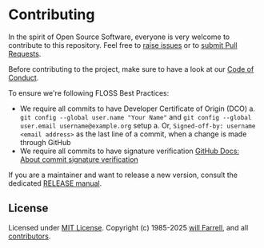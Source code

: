 # Contributing

In the spirit of Open Source Software, everyone is very welcome to contribute to this repository. Feel free to [raise issues](https://github.com/willfarrell/template-npm/issues) or to [submit Pull Requests](https://github.com/willfarrell/template-npm/pulls).

Before contributing to the project, make sure to have a look at our [Code of Conduct](/.github/CODE_OF_CONDUCT.md).

To ensure we're following FLOSS Best Practices:

- We require all commits to have Developer Certificate of Origin (DCO)
  a. `git config --global user.name "Your Name"` and `git config --global user.email username@example.org` setup
  a. Or, `Signed-off-by: username <email address>` as the last line of a commit, when a change is made through GitHub
- We require all commits to have signature verification [GitHub Docs: About commit signature verification](https://docs.github.com/en/authentication/managing-commit-signature-verification/about-commit-signature-verification)

If you are a maintainer and want to release a new version, consult the dedicated [RELEASE manual](/docs/RELEASE.md).

## License

Licensed under [MIT License](LICENSE). Copyright (c) 1985-2025 [will Farrell](https://github.com/willfarrell), and all [contributors](https://github.com/willfarrell/template-npm/graphs/contributors).
